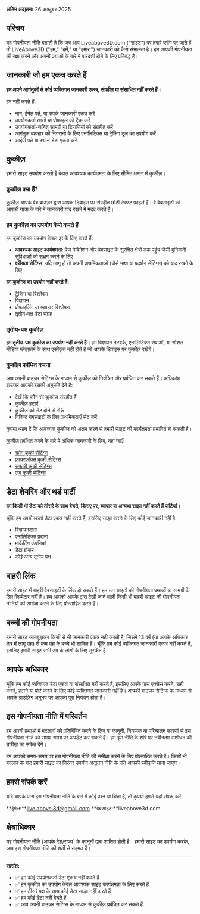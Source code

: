 **अंतिम अद्यतन:** 26 अक्टूबर 2025

## परिचय

यह गोपनीयता नीति बताती है कि जब आप Liveabove3D.com ("साइट") पर हमारे ब्लॉग पर जाते हैं तो LiveAbove3D ("हम," "हमें," या "हमारा") जानकारी को कैसे संभालता है। हम आपकी गोपनीयता की रक्षा करने और अपनी प्रथाओं के बारे में पारदर्शी होने के लिए प्रतिबद्ध हैं।

## जानकारी जो हम एकत्र करते हैं

**हम अपने आगंतुकों से कोई व्यक्तिगत जानकारी एकत्र, संग्रहीत या संसाधित नहीं करते हैं।**

हम नहीं करते हैं:
- नाम, ईमेल पते, या संपर्क जानकारी एकत्र करें
- उपयोगकर्ता खातों या प्रोफाइल को ट्रैक करें
- उपयोगकर्ता-जनित सामग्री या टिप्पणियों को संग्रहीत करें
- आगंतुक व्यवहार की निगरानी के लिए एनालिटिक्स या ट्रैकिंग टूल का उपयोग करें
- आईपी पते या स्थान डेटा एकत्र करें

## कुकीज़

हमारी साइट उपयोग करती है  केवल आवश्यक कार्यक्षमता के लिए सीमित क्षमता में कुकीज़।

### कुकीज़ क्या हैं?

कुकीज़ आपके वेब ब्राउज़र द्वारा आपके डिवाइस पर संग्रहीत छोटी टेक्स्ट फ़ाइलें हैं। वे वेबसाइटों को आपकी यात्रा के बारे में जानकारी याद रखने में मदद करते हैं।

### हम कुकीज़ का उपयोग कैसे करते हैं

हम कुकीज़ का उपयोग केवल इसके लिए करते हैं:
- **आवश्यक साइट कार्यक्षमता**: पेज नेविगेशन और वेबसाइट के सुरक्षित क्षेत्रों तक पहुंच जैसी बुनियादी सुविधाओं को सक्षम करने के लिए
- **वरीयता सेटिंग्स**: यदि लागू हो तो अपनी प्राथमिकताओं (जैसे भाषा या प्रदर्शन सेटिंग्स) को याद रखने के लिए

**हम कुकीज़ का उपयोग नहीं करते हैं:**
- ट्रैकिंग या विश्लेषण
- विज्ञापन
-  प्रोफाइलिंग या व्यवहार विश्लेषण
- तृतीय-पक्ष डेटा संग्रह

### तृतीय-पक्ष कुकीज़

**हम तृतीय-पक्ष कुकीज़ का उपयोग नहीं करते हैं।** हम विज्ञापन नेटवर्क, एनालिटिक्स सेवाओं, या सोशल मीडिया प्लेटफ़ॉर्म के साथ एकीकृत नहीं होते हैं जो आपके डिवाइस पर कुकीज़ रखेंगे।

### कुकीज़ प्रबंधित करना

आप अपनी ब्राउज़र सेटिंग्स के माध्यम से कुकीज़ को नियंत्रित और प्रबंधित कर सकते हैं। अधिकांश ब्राउज़र आपको इसकी अनुमति देते हैं:
- देखें कि कौन सी कुकीज़ संग्रहीत हैं
- कुकीज़ हटाएं
- कुकीज़ को सेट होने से रोकें
- विशिष्ट वेबसाइटों के लिए प्राथमिकताएँ सेट करें

कृपया ध्यान दें कि आवश्यक कुकीज़ को अक्षम करने से हमारी साइट की कार्यक्षमता प्रभावित हो सकती है।

कुकीज़ प्रबंधित करने के बारे में अधिक जानकारी के लिए, यहां जाएँ:
- [क्रोम कुकी सेटिंग्स](https://support.google.com/chrome/answer/95647)
- [फ़ायरफ़ॉक्स कुकी सेटिंग्स](https://support.mozilla.org/en-US/kb/cookies-information-websites-store-on-your-computer)
- [सफारी कुकी सेटिंग्स](https://support.apple.com/guide/safari/manage-cookies-sfri11471/mac)
- [एज कुकी  सेटिंग्स](https://support.microsoft.com/en-us/microsoft-edge/delete-cookies-in-microsoft-edge-63947406-40ac-c3b8-57b9-2a946a29ae09)

## डेटा शेयरिंग और थर्ड पार्टी

**हम किसी भी डेटा को तीसरे के साथ बेचते, किराए पर, व्यापार या अन्यथा साझा नहीं करते हैं  पार्टियां।**

चूंकि हम उपयोगकर्ता डेटा एकत्र नहीं करते हैं, इसलिए साझा करने के लिए कोई जानकारी नहीं है:
- विज्ञापनदाता
- एनालिटिक्स प्रदाता
- मार्केटिंग कंपनियां
- डेटा ब्रोकर
- कोई अन्य तृतीय पक्ष

## बाहरी लिंक

हमारी साइट में बाहरी वेबसाइटों के लिंक हो सकते हैं। हम उन साइटों की गोपनीयता प्रथाओं या सामग्री के लिए ज़िम्मेदार नहीं हैं। हम आपको आपके द्वारा देखी जाने वाली किसी भी बाहरी साइट की गोपनीयता नीतियों की समीक्षा करने के लिए प्रोत्साहित करते हैं।

## बच्चों की गोपनीयता

हमारी साइट जानबूझकर किसी से भी जानकारी एकत्र नहीं करती है, जिसमें 13 वर्ष (या आपके अधिकार क्षेत्र में लागू उम्र) से कम उम्र के बच्चे भी शामिल हैं। चूँकि हम कोई व्यक्तिगत जानकारी एकत्र नहीं करते हैं, इसलिए हमारी साइट सभी उम्र के लोगों के लिए सुरक्षित है।

## आपके अधिकार

चूंकि हम कोई व्यक्तिगत डेटा एकत्र या संसाधित नहीं करते हैं, इसलिए आपके पास एक्सेस करने, सही करने, हटाने या पोर्ट करने के लिए कोई व्यक्तिगत जानकारी नहीं है। आपकी ब्राउज़र सेटिंग्स के माध्यम से आपके ब्राउज़िंग अनुभव पर आपका पूरा नियंत्रण होता है।

## इस गोपनीयता नीति में परिवर्तन

हम अपनी प्रथाओं में बदलावों को प्रतिबिंबित करने के लिए या कानूनी, नियामक या परिचालन कारणों से इस गोपनीयता नीति को समय-समय पर अपडेट कर सकते हैं। हम इस नीति के शीर्ष पर नवीनतम संशोधन की तारीख का संकेत देंगे।

हम आपको समय-समय पर इस गोपनीयता नीति की समीक्षा करने के लिए प्रोत्साहित करते हैं। किसी भी बदलाव के बाद हमारी साइट का निरंतर उपयोग अद्यतन नीति के प्रति आपकी स्वीकृति माना जाएगा।

## हमसे संपर्क करें

यदि आपके पास इस गोपनीयता नीति के बारे में कोई प्रश्न या चिंता है, तो कृपया हमसे यहां संपर्क करें:

**ईमेल:**live.above.3d@gmail.com
**वेबसाइट:**liveabove3d.com

## क्षेत्राधिकार

यह गोपनीयता नीति [आपके देश/राज्य] के कानूनों द्वारा शासित होती है। हमारी साइट का उपयोग करके, आप इस गोपनीयता नीति की शर्तों से सहमत हैं।

---

**सारांश:**
- ✅ हम कोई उपयोगकर्ता डेटा एकत्र नहीं करते हैं
- ✅ हम कुकीज़ का उपयोग केवल आवश्यक साइट कार्यक्षमता के लिए करते हैं
- ✅ हम तीसरे पक्ष के साथ कोई डेटा साझा नहीं करते हैं
- ✅ हम कोई डेटा नहीं बेचते हैं
- ✅ आप अपनी ब्राउज़र सेटिंग्स के माध्यम से कुकीज़ प्रबंधित कर सकते हैं